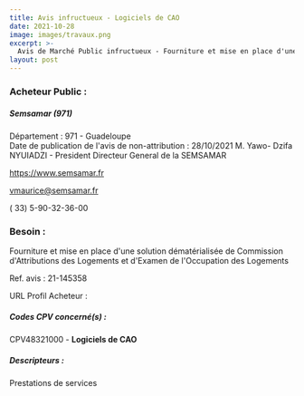 ```yaml
---
title: Avis infructueux - Logiciels de CAO
date: 2021-10-28
image: images/travaux.png
excerpt: >-
  Avis de Marché Public infructueux - Fourniture et mise en place d'une solution dématérialisée de Commission d'Attributions des Logements et d'Examen de l'Occupation des Logements
layout: post
---
```


### Acheteur Public :
##### Semsamar (971)
Département : 971 - Guadeloupe<br/>
Date de publication de l'avis de non-attribution : 28/10/2021
M. Yawo- Dzifa NYUIADZI - President Directeur General de la SEMSAMAR

https://www.semsamar.fr

vmaurice@semsamar.fr

( 33) 5-90-32-36-00
### Besoin :

Fourniture et mise en place d'une solution dématérialisée de Commission d'Attributions des Logements et d'Examen de l'Occupation des Logements

Ref. avis : 21-145358

URL Profil Acheteur : 

##### Codes CPV concerné(s) :
CPV48321000 - **Logiciels de CAO** <br/>

##### Descripteurs :
Prestations de services <br/>

